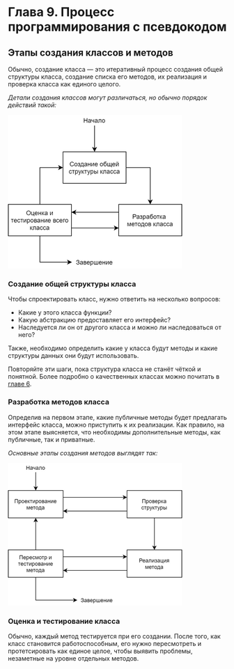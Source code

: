 # Глава 9. Процесс программирования с псевдокодом

## Этапы создания классов и методов

Обычно, создание класса — это итеративный процесс создания общей структуры класса, создание списка его методов, их реализация и проверка класса как единого целого.

_Детали создания классов могут различаться, но обычно порядок действий такой:_

![Этапы создания классов](/images/chapter_9/1_class_development_stages.png)

### Создание общей структуры класса

Чтобы спроектировать класс, нужно ответить на несколько вопросов:

- Какие у этого класса функции?
- Какую абстракцию предоставляет его интерфейс?
- Наследуется ли он от другого класса и можно ли наследоваться от него?

Также, необходимо определить какие у класса будут методы и какие структуры данных они будут использовать.

Повторяйте эти шаги, пока структура класса не станёт чёткой и понятной. Более подробно о качественных классах можно почитать в [главе 6](chapter_6.md).

### Разработка методов класса

Определив на первом этапе, какие публичные методы будет предлагать интерфейс класса, можно приступить к их реализации. Как правило, на этом этапе выясняется, что необходимы дополнительные методы, как публичные, так и приватные.

_Основные этапы создания методов выглядят так:_

![Этапы создания методов](/images/chapter_9/2_method_development_stages.png)

### Оценка и тестирование класса

Обычно, каждый метод тестируется при его создании. После того, как класс становится работоспособным, его нужно пересмотреть и протетсировать как единое целое, чтобы выявить проблемы, незаметные на уровне отдельных методов.
